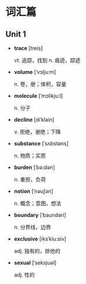 # 词汇篇

## Unit 1

-   **trace** <Aplay item="1-1">[treis]</Aplay>

    vt. 追踪，找到 n. 痕迹，踪迹

-   **volume** <Aplay item="1-2">[ˈvɔlju:m]</Aplay>

    n. 卷，册；体积，容量

-   **molecule** <Aplay item="1-3">[ˈmɔlikju:l]</Aplay>

    n. 分子

-   **decline** <Aplay item="1-4">[diˈklain]</Aplay>

    v. 拒绝，谢绝；下降

-   **substance** <Aplay item="1-5">[ˈsʌbstəns]</Aplay>

    n. 物质；实质

-   **burden** <Aplay item="1-6">[ˈbə:dən]</Aplay>

    n. 重担，负荷

-   **notion** <Aplay item="1-7">[ˈnəuʃən]</Aplay>

    n. 概念；意图，想法

-   **boundary** <Aplay item="1-8">[ˈbaundəri]</Aplay>

    n. 分界线，边界

-   **exclusive** <Aplay item="1-9">[iksˈklu:siv]</Aplay>

    adj. 独有的，排他的

-   **sexual** <Aplay item="1-10">[ˈseksjuəl]</Aplay>

    adj. 性的
